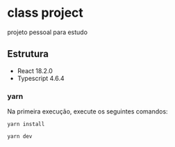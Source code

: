 # class project

projeto pessoal para estudo

## Estrutura

* React 18.2.0
* Typescript 4.6.4

### yarn

Na primeira execução, execute os seguintes comandos:

`yarn install`

`yarn dev`

